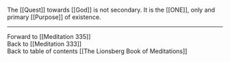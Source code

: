 The [[Quest]] towards [[God]] is not secondary. It is the [[ONE]], only and primary [[Purpose]] of existence. 

___

Forward to [[Meditation 335]]  
Back to [[Meditation 333]]  
Back to table of contents [[The Lionsberg Book of Meditations]]  